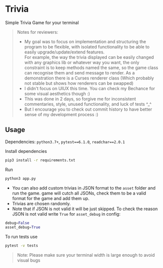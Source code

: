 # Trivia

Simple Trivia Game for your terminal

> Notes for reviewers:
> - My goal was to focus on implementation and structuring the program to be flexible, with isolated functionality to be able to easily upgrade/update/extend features. \
For example, the way the trivia displayed can be easily changed with any graphics lib or whatever way you want, the only constraint is to keep methods named the same, so the game class can recognise them and send message to render. As a demonstration there is a Curses renderer class (Which probably not stable but shows how renderers can be swapped)
> - I didn't focus on UIUX this time. You can check my Bechance for some visual aesthetics though :) 
> - This was done in 2 days, so forgive me for inconsistent commentaries, style, unused functionality, and luck of tests ^_^
> - But I encourage you to check out commit history to have better sense of my development process :) 

## Usage
Dependencies: `python3.7+`, `pytest==6.1.0`, `readchar==2.0.1`

Install dependencies
```bash
pip3 install -r requirements.txt
```
Run
```bash
python3 app.py
```


- You can also add custom trivias in JSON format to the `asset` folder and run the game.
game will cutch all JSONs, check them to be a valid format for the game and add them up.
- Trivias are chosen randomly.
- Note that if JSON is not valid it will be just skipped. To check the reason JSON is not valid write `True` for `asset_debug` in config:
```python
debug=False
asset_debug=True
```

To run tests use
```bash
pytest -v tests
```

> Note: Please make sure your terminal width is large enough to avoid visual bugs